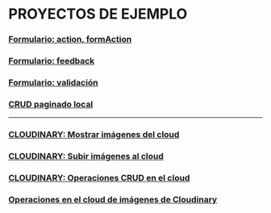 # PROYECTOS DE EJEMPLO

### [Formulario: action, formAction ](https://github.com/jamj2000/nxform)
### [Formulario: feedback](https://github.com/jamj2000/nxform-feedback)
### [Formulario: validación](https://github.com/jamj2000/nxform-validate)
### [CRUD paginado local](https://github.com/jamj2000/nxcrud-pag)

---

### [CLOUDINARY: Mostrar imágenes del cloud](https://github.com/jamj2000/nxcloudinary-gallery)
### [CLOUDINARY: Subir imágenes al cloud](https://github.com/jamj2000/nxcloudinary-upload)
### [CLOUDINARY: Operaciones CRUD en el cloud](https://github.com/jamj2000/nxcloudinary-crud)

### [Operaciones en el cloud de imágenes de Cloudinary](https://github.com/jamj2000/cloudinary)